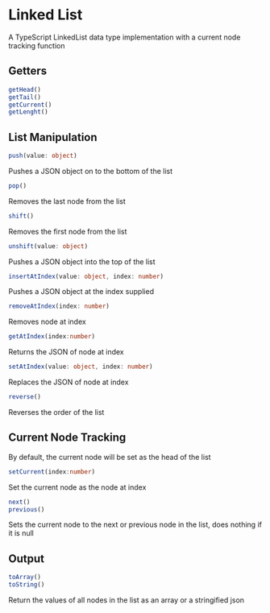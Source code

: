 # Linked List
A TypeScript LinkedList data type implementation with a current node tracking function


## Getters
``` typescript
getHead() 
getTail()
getCurrent()
getLenght()
```

## List Manipulation
```typescript
push(value: object)
```
Pushes a JSON object on to the bottom of the list

``` typescript
pop()
```
Removes the last node from the list

```typescript
shift()
```
Removes the first node from the list

```typescript
unshift(value: object)
```
Pushes a JSON object into the top of the list

```typescript
insertAtIndex(value: object, index: number)
```
Pushes a JSON object at the index supplied

```typescript
removeAtIndex(index: number)
```
Removes node at index

```typescript
getAtIndex(index:number)
```
Returns the JSON of node at index

```typescript
setAtIndex(value: object, index: number)
```
Replaces the JSON of node at index

```typescript
reverse()
```
Reverses the order of the list

## Current Node Tracking
By default, the current node will be set as the head of the list
``` typescript
setCurrent(index:number)
```
Set the current node as the node at index

```typescript
next()
previous()
```
Sets the current node to the next or previous node in the list, does nothing if it is null

## Output
``` typescript
toArray()
toString()
```
Return the values of all nodes in the list as an array or a stringified json
